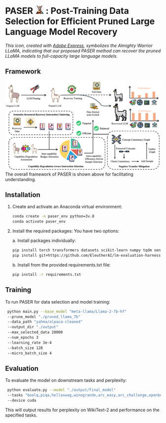 # PASER <img src="Figures/paser_icon.jpeg" alt="PASER Icon" style="width: 1em; height: 1em;">  <!-- Adjusted icon size -->: Post-Training Data Selection for Efficient Pruned Large Language Model Recovery

*This icon, created with [Adobe Express](https://www.adobe.com/express/), symbolizes the Almighty Warrior LLaMA, indicating that our proposed PASER method can recover the pruned LLaMA models to full-capacity large language models.*

## Framework
![Framework](Figures/overall_framework_0119.png)
The overall framework of PASER is shown above for facilitating understanding.

## Installation

1. Create and activate an Anaconda virtual environment:
   ```bash
   conda create -n paser_env python=3v.8
   conda activate paser_env
   ```

2. Install the required packages:
   You have two options:

   a. Install packages individually:
   ```bash
   pip install torch transformers datasets scikit-learn numpy tqdm sentence-transformers networkx rake-nltk wandb matplotlib seaborn
   pip install git+https://github.com/EleutherAI/lm-evaluation-harness.git
   ```

   b. Install from the provided requirements.txt file:
   ```bash
   pip install -r requirements.txt
   ```

## Training

To run PASER for data selection and model training:
   ```bash
    python main.py --base_model "meta-llama/Llama-2-7b-hf" 
    --prune_model "./pruned_llama_7b" 
    --data_path "yahma/alpaca-cleaned" 
    --output_dir "./output" 
    --max_selected_data 20000 
    --num_epochs 3 
    --learning_rate 3e-4 
    --batch_size 128 
    --micro_batch_size 4
   ```


## Evaluation

To evaluate the model on downstream tasks and perplexity:
   ```bash
    python evaluate.py --model "./output/final_model" 
    --tasks "boolq,piqa,hellaswag,winogrande,arc_easy,arc_challenge,openbookqa" 
    --device cuda
   ```


This will output results for perplexity on WikiText-2 and performance on the specified tasks.
